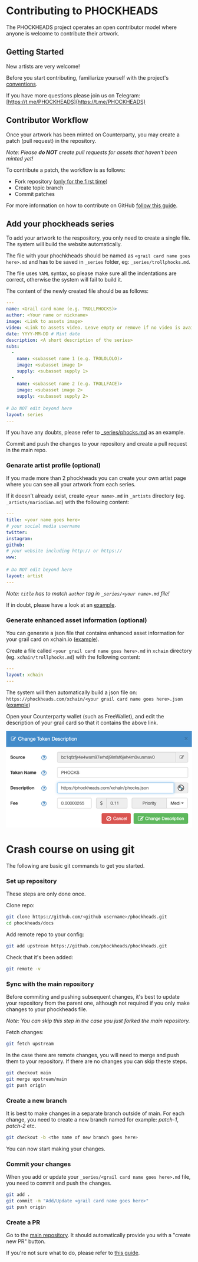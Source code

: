 # Contributing to PHOCKHEADS
The PHOCKHEADS project operates an open contributor model where anyone is welcome to contribute their artwork.

## Getting Started
New artists are very welcome!

Before you start contributing, familiarize yourself with the project's [conventions](https://github.com/phockheads/phockheads/wiki/How-to-contribute).

If you have more questions please join us on Telegram: [https://t.me/PHOCKHEADS](https://t.me/PHOCKHEADS)

## Contributor Workflow
Once your artwork has been minted on Counterparty, you may create a patch (pull request) in the repository. 

*Note: Please **do NOT** create pull requests for assets that haven't been minted yet!*

To contribute a patch, the workflow is as follows:

* Fork repository ([only for the first time](https://docs.github.com/en/get-started/quickstart/fork-a-repo))
* Create topic branch
* Commit patches

For more information on how to contribute on GitHub [follow this guide](https://www.dataschool.io/how-to-contribute-on-github/).

## Add your phockheads series
To add your artwork to the respository, you only need to create a single file. The system will build the website automatically. 

The file with your phochkheads should be named as `<grail card name goes here>.md` and has to be saved in `_series` folder, eg: `_series/trollphocks.md`.

The file uses `YAML` syntax, so please make sure all the indentations are correct, otherwise the system will fail to build it.

The content of the newly created file should be as follows:

```yaml
---
name: <Grail card name (e.g. TROLLPHOCKS)>
author: <Your name or nickname>
image: <Link to assets image>
video: <Link to assets video. Leave empty or remove if no video is available>
date: YYYY-MM-DD # Mint date
description: <A short description of the series>
subs: 
  - 
    name: <subasset name 1 (e.g. TROLOLOLO)>
    image: <subasset image 1>
    supply: <subasset supply 1>
  - 
    name: <subasset name 2 (e.g. TROLLFACE)>
    image: <subasset image 2>
    supply: <subasset supply 2>

# Do NOT edit beyond here
layout: series
---
```

If you have any doubts, please refer to [_series/phocks.md](https://raw.githubusercontent.com/phockheads/phockheads/main/docs/_series/phocks.md) as an example.

Commit and push the changes to your repository and create a pull request in the main repo.

### Genarate artist profile (optional)
If you made more than 2 phockheads you can create your own artist page where you can see all your artwork from each series.

If it doesn't already exist, create `<your name>.md` in `_artists` directory (eg. `_artists/mariodian.md`) with the following content:

```yaml
---
title: <your name goes here>
# your social media username
twitter: 
instagram: 
github:
# your website including http:// or https://
www:

# Do NOT edit beyond here
layout: artist
---
```

*Note: `title` has to match `author` tag in `_series/<your name>.md` file!*

If in doubt, please have a look at an [example](https://raw.githubusercontent.com/phockheads/phockheads/main/docs/_artists/mariodian.md).

### Generate enhanced asset information (optional)
You can generate a json file that contains enhanced asset information for your grail card on xchain.io ([example](https://xchain.io/asset/phocks)).

Create a file called `<your grail card name goes here>.md` in `xchain` directory (eg. `xchain/trollphocks.md`) with the following content:

```yaml
---
layout: xchain
---
```

The system will then automatically build a json file on: 
`https://phockheads.com/xchain/<your grail card name goes here>.json` ([example](https://phockheads.com/xchain/phocks.json))

Open your Counterparty wallet (such as FreeWallet), and edit the description of your grail card so that it contains the above link.

![Change token description](assets/change-description.png)

# Crash course on using git
The following are basic git commands to get you started.

### Set up repository
These steps are only done once.

Clone repo:
```sh
git clone https://github.com/<github username>/phockheads.git
cd phockheads/docs
```

Add remote repo to your config:
```sh
git add upstream https://github.com/phockheads/phockheads.git
```

Check that it's been added:
```sh
git remote -v
```

### Sync with the main repository
Before commiting and pushing subsequent changes, it's best to update your repository from the parent one, although not required if you only make changes to your phockheads file. 

*Note: You can skip this step in the case you just forked the main repository.*

Fetch changes: 
```sh
git fetch upstream
```

In the case there are remote changes, you will need to merge and push them to your repository. If there are no changes you can skip theste steps.

```sh
git checkout main
git merge upstream/main
git push origin
```

### Create a new branch
It is best to make changes in a separate branch outside of main. For each change, you need to create a new branch named for example: *patch-1*, *patch-2* etc.

```sh
git checkout -b <the name of new branch goes here>
```

You can now start making your changes.

### Commit your changes
When you add or update your `_series/<grail card name goes here>.md` file, you need to commit and push the changes.

```sh
git add .
git commit -m "Add/Update <grail card name goes here>"
git push origin
```

### Create a PR
Go to the [main repository](https://github.com/phockheads/phockheads.git). It should automatically provide you with a "create new PR" button. 

If you're not sure what to do, please refer to [this guide](https://docs.github.com/en/pull-requests/collaborating-with-pull-requests/proposing-changes-to-your-work-with-pull-requests/creating-a-pull-request-from-a-fork).